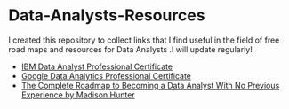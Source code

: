 # Data-Analysts-Resources
I created this repository to collect links that I find useful in the field of free road maps and resources for Data Analysts .I will update regularly!

- [IBM Data Analyst Professional Certificate](https://www.coursera.org/professional-certificates/ibm-data-analyst?irclickid=QzTTwr0zmxyNTusT-Tw62Ty2UkDQ8OX1q1rDUk0&irgwc=1&utm_medium=partners&utm_source=impact&utm_campaign=2624140&utm_content=b2c)
- [Google Data Analytics Professional Certificate](https://www.coursera.org/professional-certificates/google-data-analytics?irclickid=QzTTwr0zmxyNTusT-Tw62Ty2UkDQ8JW1q1rDUk0&irgwc=1&utm_medium=partners&utm_source=impact&utm_campaign=2624140&utm_content=b2c)
- [The Complete Roadmap to Becoming a Data Analyst With No Previous Experience by  Madison Hunter](https://towardsdatascience.com/the-complete-roadmap-to-becoming-a-data-analyst-with-no-previous-experience-952c5b3a7cbc)


